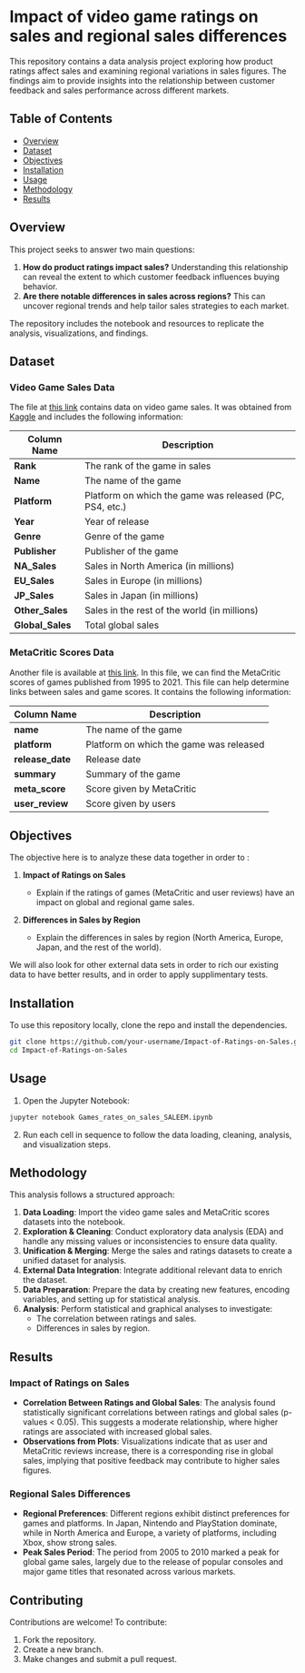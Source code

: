 # Impact of video game ratings on sales and regional sales differences

This repository contains a data analysis project exploring how product ratings affect sales and examining regional variations in sales figures. The findings aim to provide insights into the relationship between customer feedback and sales performance across different markets.

## Table of Contents

- [Overview](#overview)
- [Dataset](#dataset)
- [Objectives](#objectives)
- [Installation](#installation)
- [Usage](#usage)
- [Methodology](#methodology)
- [Results](#results)

## Overview

This project seeks to answer two main questions:
1. **How do product ratings impact sales?** Understanding this relationship can reveal the extent to which customer feedback influences buying behavior.
2. **Are there notable differences in sales across regions?** This can uncover regional trends and help tailor sales strategies to each market.

The repository includes the notebook and resources to replicate the analysis, visualizations, and findings.

## Dataset

### Video Game Sales Data
The file at [this link](https://g-schmit.github.io/data/vg_sales.csv) contains data on video game sales. It was obtained from [Kaggle](https://www.kaggle.com/datasets/gregorut/videogamesales) and includes the following information:

| Column Name   | Description                                    |
|---------------|------------------------------------------------|
| **Rank**      | The rank of the game in sales                  |
| **Name**      | The name of the game                           |
| **Platform**  | Platform on which the game was released (PC, PS4, etc.) |
| **Year**      | Year of release                                |
| **Genre**     | Genre of the game                              |
| **Publisher** | Publisher of the game                          |
| **NA_Sales**  | Sales in North America (in millions)           |
| **EU_Sales**  | Sales in Europe (in millions)                  |
| **JP_Sales**  | Sales in Japan (in millions)                   |
| **Other_Sales** | Sales in the rest of the world (in millions) |
| **Global_Sales** | Total global sales                          |

### MetaCritic Scores Data
Another file is available at [this link](https://g-schmit.github.io/data/all_meta_games.csv). In this file, we can find the MetaCritic scores of games published from 1995 to 2021. This file can help determine links between sales and game scores. It contains the following information:

| Column Name   | Description                                    |
|---------------|------------------------------------------------|
| **name**      | The name of the game                           |
| **platform**  | Platform on which the game was released        |
| **release_date** | Release date                                |
| **summary**   | Summary of the game                            |
| **meta_score** | Score given by MetaCritic                     |
| **user_review** | Score given by users                         |

## Objectives

The objective here is to analyze these data together in order to :

1. **Impact of Ratings on Sales**
   - Explain if the ratings of games (MetaCritic and user reviews) have an impact on global and regional game sales.

2. **Differences in Sales by Region**
   - Explain the differences in sales by region (North America, Europe, Japan, and the rest of the world).

We will also look for other external data sets in order to rich our existing data to have better results, and in order to apply supplimentary tests.

## Installation

To use this repository locally, clone the repo and install the dependencies.

```bash
git clone https://github.com/your-username/Impact-of-Ratings-on-Sales.git
cd Impact-of-Ratings-on-Sales
```

## Usage

1. Open the Jupyter Notebook:
```bash
jupyter notebook Games_rates_on_sales_SALEEM.ipynb
```
2. Run each cell in sequence to follow the data loading, cleaning, analysis, and visualization steps.

## Methodology

This analysis follows a structured approach:

1. **Data Loading**: Import the video game sales and MetaCritic scores datasets into the notebook.
2. **Exploration & Cleaning**: Conduct exploratory data analysis (EDA) and handle any missing values or inconsistencies to ensure data quality.
3. **Unification & Merging**: Merge the sales and ratings datasets to create a unified dataset for analysis.
4. **External Data Integration**: Integrate additional relevant data to enrich the dataset.
5. **Data Preparation**: Prepare the data by creating new features, encoding variables, and setting up for statistical analysis.
6. **Analysis**: Perform statistical and graphical analyses to investigate:
   - The correlation between ratings and sales.
   - Differences in sales by region.

## Results

### Impact of Ratings on Sales

- **Correlation Between Ratings and Global Sales**: The analysis found statistically significant correlations between ratings and global sales (p-values < 0.05). This suggests a moderate relationship, where higher ratings are associated with increased global sales.
- **Observations from Plots**: Visualizations indicate that as user and MetaCritic reviews increase, there is a corresponding rise in global sales, implying that positive feedback may contribute to higher sales figures.

### Regional Sales Differences

- **Regional Preferences**: Different regions exhibit distinct preferences for games and platforms. In Japan, Nintendo and PlayStation dominate, while in North America and Europe, a variety of platforms, including Xbox, show strong sales.
- **Peak Sales Period**: The period from 2005 to 2010 marked a peak for global game sales, largely due to the release of popular consoles and major game titles that resonated across various markets.

## Contributing

Contributions are welcome! To contribute:

1. Fork the repository.
2. Create a new branch.
3. Make changes and submit a pull request.

